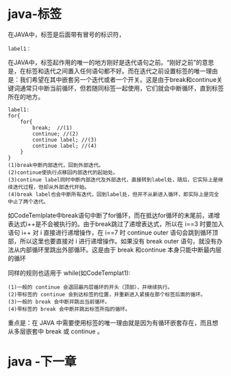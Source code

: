 # java-标签

在JAVA中，标签是后面带有冒号的标识符，

	label1：

在JAVA中，标签起作用的唯一的地方刚好是迭代语句之前。“刚好之前”的意思是，在标签和迭代之间置入任何语句都不好。而在迭代之前设置标签的唯一理由是：我们希望在其中嵌套另一个迭代或者一个开关。这是由于break和continue关键词通常只中断当前循环，但若随同标签一起使用，它们就会中断循环，直到标签所在的地方。

	label1:
	for{
 		for{  
			break;  //(1)
			continue; //(2)
			continue label; //(3)
			continue label; //(4)
		}
	}
	(1)break中断内部迭代，回到外部迭代。
	(2)continue使执行点移回内部迭代的起始处。
	(3)continue label同时中断内部迭代及外部迭代，直接转到label处，随后，它实际上是继续迭代过程，但却从外部迭代开始。
	(4)break label也会中断所有迭代，回到label处，但并不从新进入循环，即实际上是完全中止了两个迭代。

如CodeTemlplate中break语句中断了for循环，而在抵达for循环的末尾前，递增表达式i++是不会被执行的。由于break跳过了递增表达式，所以在 i==3 时要加入语句 i++ 对 i 直接进行递增操作，在 i==7 时 continue outer 语句会跳到循环顶部，所以这里也要直接对 i 进行递增操作。如果没有 break outer 语句，就没有办法从内部循环里跳出外部循环。这是由于 break 和continue 本身只能中断最内层的循环

同样的规则也适用于 while(如CodeTemplat1):

	(1)一般的 continue 会退回最内层循环的开头（顶部），并继续执行。
	(2)带标签的 continue 会到达标签的位置，并重新进入紧接在那个标签后面的循环。
	(3)一般的 break 会中断并跳出当前循环。
	(4)带标签的 break 会中断并跳出标签所指的循环。
重点是：在 JAVA 中需要使用标签的唯一理由就是因为有循环嵌套存在，而且想从多层嵌套中 break 或 continue 。

# java -下一章
